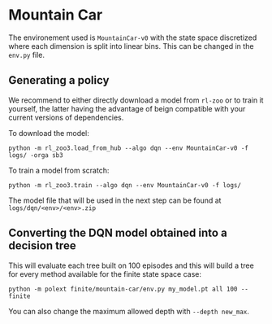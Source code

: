 # Mountain Car

The environement used is `MountainCar-v0` with the state space discretized where each dimension is split into linear bins.
This can be changed in the ``env.py`` file.

## Generating a policy

We recommend to either directly download a model from ``rl-zoo`` or to train it yourself, the latter having the advantage of beign compatible with your current versions of dependencies.

To download the model: 
```
python -m rl_zoo3.load_from_hub --algo dqn --env MountainCar-v0 -f logs/ -orga sb3
```

To train a model from scratch:

```
python -m rl_zoo3.train --algo dqn --env MountainCar-v0 -f logs/
```

The model file that will be used in the next step can be found at ``logs/dqn/<env>/<env>.zip``

## Converting the DQN model obtained into a decision tree

This will evaluate each tree built on 100 episodes and this will build a tree for every method available for the finite state space case:

```
python -m polext finite/mountain-car/env.py my_model.pt all 100 --finite
```

You can also change the maximum allowed depth with ``--depth new_max``.